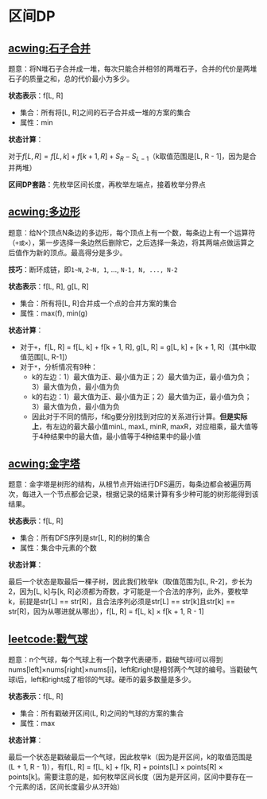 # 区间DP

## [acwing:石子合并](https://www.acwing.com/problem/content/284/)

题意：将N堆石子合并成一堆，每次只能合并相邻的两堆石子，合并的代价是两堆石子的质量之和，总的代价最小为多少。

**状态表示**：f[L, R]

- 集合：所有将[L, R]之间的石子合并成一堆的方案的集合
- 属性：min

**状态计算**：

对于$f[L, R] = f[L, k] + f[k + 1, R] + S_R - S_{L-1}$（k取值范围是[L, R - 1]，因为是合并两堆）

**区间DP套路**：先枚举区间长度，再枚举左端点，接着枚举分界点

## [acwing:多边形](https://www.acwing.com/problem/content/285/)

题意：给N个顶点N条边的多边形，每个顶点上有一个数，每条边上有一个运算符（`+或×`），第一步选择一条边然后删除它，之后选择一条边，将其两端点做运算之后值作为新的顶点。最高得分是多少。

**技巧**：断环成链，即`1~N`, `2~N, 1`, ..., `N-1, N, ..., N-2`

**状态表示**：f[L, R], g[L, R]

- 集合：所有将[L, R]合并成一个点的合并方案的集合
- 属性：max(f), min(g)

**状态计算**：

- 对于`+`，f[L, R] = f[L, k] + f[k + 1, R], g[L, R] = g[L, k] + [k + 1, R]（其中k取值范围[L, R-1]）
- 对于`*`，分析情况有9种：
  - k的左边：1）最大值为正、最小值为正；2）最大值为正，最小值为负；3）最大值为负，最小值为负
  - k的右边：1）最大值为正、最小值为正；2）最大值为正，最小值为负；3）最大值为负，最小值为负
  - 因此对于不同的情形，f和g要分别找到对应的关系进行计算。**但是实际上**，有左边的最大最小值minL, maxL, minR, maxR，对应相乘，最大值等于4种结果中的最大值，最小值等于4种结果中的最小值

## [acwing:金字塔](https://www.acwing.com/problem/content/286/)

题意：金字塔是树形的结构，从根节点开始进行DFS遍历，每条边都会被遍历两次，每进入一个节点都会记录，根据记录的结果计算有多少种可能的树形能得到该结果。

**状态表示**：f[L, R]

- 集合：所有DFS序列是str[L, R]的树的集合
- 属性：集合中元素的个数

**状态计算**：

最后一个状态是取最后一棵子树，因此我们枚举k（取值范围为[L, R-2]，步长为2，因为[L, k]与[k, R]必须都为奇数，才可能是一个合法的序列，此外，要枚举k，前提是str[L] == str[R]，且合法序列必须是str[L] == str[k]且str[k] == str[R]，因为从哪进就从哪出），f[L, R] = f[L, k] × f[k + 1, R - 1]



## [leetcode:戳气球](https://leetcode-cn.com/problems/burst-balloons/)

题意：n个气球，每个气球上有一个数字代表硬币，戳破气球i可以得到nums[left]×nums[right]×nums[i]，left和right是相邻两个气球的编号。当戳破气球i后，left和right成了相邻的气球。硬币的最多数量是多少。

**状态表示**：f[L, R]

- 集合：所有戳破开区间(L, R)之间的气球的方案的集合
- 属性：max

**状态计算**：

最后一个状态是戳破最后一个气球，因此枚举k（因为是开区间，k的取值范围是(L + 1, R - 1)），有f[L, R] = f[L, k] + f[k, R] + points[L] × points[R] × points[k]。需要注意的是，如何枚举区间长度（因为是开区间，区间中要存在一个元素的话，区间长度最少从3开始）